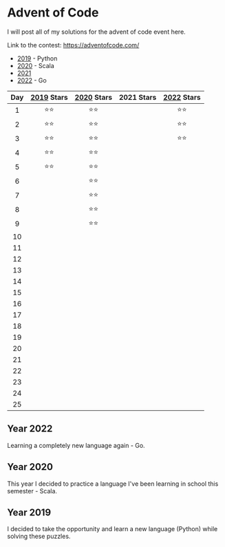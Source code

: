 # Advent of Code

I will post all of my solutions for the advent of code event here.

Link to the contest: https://adventofcode.com/

- [2019](/2019/) - Python
- [2020](/2020/) - Scala
- [2021](/2021/)
- [2022](/2022/) - Go

| **Day**      | [2019](/2019/) **Stars** | [2020](/2020/) **Stars** | 2021 **Stars** | [2022](/2022/) **Stars** |
|:------------:|:--------------:|:--------------:|:--------------:|:--------------:|
| 1            | ⭐⭐            |⭐⭐             |                |⭐⭐             |
| 2            | ⭐⭐            |⭐⭐             |                |⭐⭐             |
| 3            | ⭐⭐            |⭐⭐             |                |⭐⭐             |
| 4            | ⭐⭐            |⭐⭐             |                |                |
| 5            | ⭐⭐            |⭐⭐             |                |                |
| 6            |                |⭐⭐             |                |                |
| 7            |                |⭐⭐             |                |                |
| 8            |                |⭐⭐             |                |                |
| 9            |                |⭐⭐             |                |                |
| 10           |                |                |                |                |
| 11           |                |                |                |                |
| 12           |                |                |                |                |
| 13           |                |                |                |                |
| 14           |                |                |                |                |
| 15           |                |                |                |                |
| 16           |                |                |                |                |
| 17           |                |                |                |                |
| 18           |                |                |                |                |
| 19           |                |                |                |                |
| 20           |                |                |                |                |
| 21           |                |                |                |                |
| 22           |                |                |                |                |
| 23           |                |                |                |                |
| 24           |                |                |                |                |
| 25           |                |                |                |                |

## Year 2022

Learning a completely new language again - Go.

## Year 2020

This year I decided to practice a language I've been learning in school this semester - Scala.

## Year 2019

I decided to take the opportunity and learn a new language (Python) while solving these puzzles.
